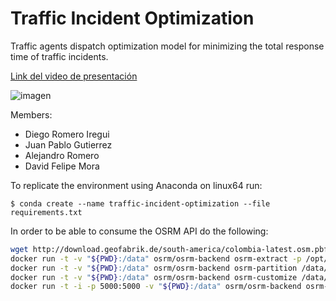 # Traffic Incident Optimization


Traffic agents dispatch optimization model for minimizing the total response time of traffic incidents.

[Link del video de presentación](https://www.youtube.com/watch?v=m7HS02AdZeQ&feature=youtu.be&ab_channel=JuanPabloGuti%C3%A9rrez)

![imagen](https://user-images.githubusercontent.com/64153233/173868305-5054d322-13c1-41b2-ba67-f27c6b497995.png)

Members:
- Diego Romero Iregui
- Juan Pablo Gutierrez 
- Alejandro Romero
- David Felipe Mora

To replicate the environment using Anaconda on linux64 run:

`$ conda create --name traffic-incident-optimization --file requirements.txt`

In order to be able to consume the OSRM API do the following:

```bash
wget http://download.geofabrik.de/south-america/colombia-latest.osm.pbf
docker run -t -v "${PWD}:/data" osrm/osrm-backend osrm-extract -p /opt/car.lua /data/colombia-latest.osm.pbf
docker run -t -v "${PWD}:/data" osrm/osrm-backend osrm-partition /data/colombia-latest.osrm
docker run -t -v "${PWD}:/data" osrm/osrm-backend osrm-customize /data/colombia-latest.osrm
docker run -t -i -p 5000:5000 -v "${PWD}:/data" osrm/osrm-backend osrm-routed --algorithm mld /data/colombia-latest.osrm --max-table-size 10000
```